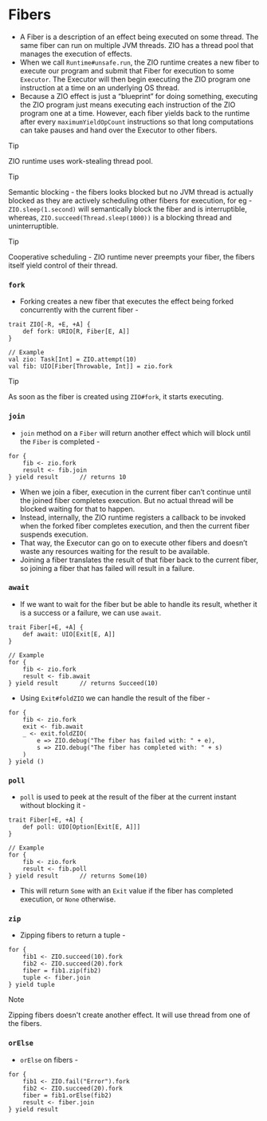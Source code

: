 # Fibers

- A Fiber is a description of an effect being executed on some thread. The same fiber can run on multiple JVM threads. ZIO has a thread pool that manages the execution of effects.
- When we call `Runtime#unsafe.run`, the ZIO runtime creates a new fiber to execute our program and submit that Fiber for execution to some `Executor`. The Executor will then begin executing the ZIO program one instruction at a time on an underlying OS thread.
- Because a ZIO effect is just a “blueprint” for doing something, executing the ZIO program just means executing each instruction of the ZIO program one at a time. However, each fiber yields back to the runtime after every `maximumYieldOpCount` instructions so that long computations can take pauses and hand over the Executor to other fibers.

> [!TIP]
> ZIO runtime uses work-stealing thread pool.

> [!TIP]
> Semantic blocking - the fibers looks blocked but no JVM thread is actually blocked as they are actively scheduling other fibers for execution, for eg - `ZIO.sleep(1.second)` will semantically block the fiber and is interruptible, whereas, `ZIO.succeed(Thread.sleep(1000))` is a blocking thread and uninterruptible.

> [!TIP] 
> Cooperative scheduling - ZIO runtime never preempts your fiber, the fibers itself yield control of their thread.

### `fork`

- Forking creates a new fiber that executes the effect being forked concurrently with the current fiber -
```
trait ZIO[-R, +E, +A] {
    def fork: URIO[R, Fiber[E, A]]
}

// Example
val zio: Task[Int] = ZIO.attempt(10)
val fib: UIO[Fiber[Throwable, Int]] = zio.fork
```

> [!TIP]
> As soon as the fiber is created using `ZIO#fork`, it starts executing.

### `join`

- `join` method on a `Fiber` will return another effect which will block until the `Fiber` is completed -
```
for {
    fib <- zio.fork
    result <- fib.join
} yield result      // returns 10
```
- When we join a fiber, execution in the current fiber can’t continue until the joined fiber completes execution. But no actual thread will be blocked waiting for that to happen.
- Instead, internally, the ZIO runtime registers a callback to be invoked when the forked fiber completes execution, and then the current fiber suspends execution.
- That way, the Executor can go on to execute other fibers and doesn’t waste any resources waiting for the result to be available.
- Joining a fiber translates the result of that fiber back to the current fiber, so joining a fiber
that has failed will result in a failure.

### `await`
- If we want to wait for the fiber but be able to handle its result, whether it is a success
or a failure, we can use `await`.
```
trait Fiber[+E, +A] {
    def await: UIO[Exit[E, A]]
}

// Example
for {
    fib <- zio.fork
    result <- fib.await
} yield result      // returns Succeed(10)
```

- Using `Exit#foldZIO` we can handle the result of the fiber -
```
for {
    fib <- zio.fork
    exit <- fib.await
    _ <- exit.foldZIO(
        e => ZIO.debug("The fiber has failed with: " + e),
        s => ZIO.debug("The fiber has completed with: " + s)
    )
} yield ()
```

### `poll`

- `poll` is used to peek at the result of the fiber at the current instant without blocking it -
```
trait Fiber[+E, +A] {
    def poll: UIO[Option[Exit[E, A]]]
}

// Example
for {
    fib <- zio.fork
    result <- fib.poll
} yield result      // returns Some(10)
```
- This will return `Some` with an `Exit` value if the fiber has completed execution, or `None` otherwise.

### `zip`

- Zipping fibers to return a tuple -
```
for {
    fib1 <- ZIO.succeed(10).fork
    fib2 <- ZIO.succeed(20).fork
    fiber = fib1.zip(fib2)
    tuple <- fiber.join
} yield tuple
```

> [!NOTE]
> Zipping fibers doesn't create another effect. It will use thread from one of the fibers.

### `orElse`

- `orElse` on fibers -
```
for {
    fib1 <- ZIO.fail("Error").fork
    fib2 <- ZIO.succeed(20).fork
    fiber = fib1.orElse(fib2)
    result <- fiber.join
} yield result
```